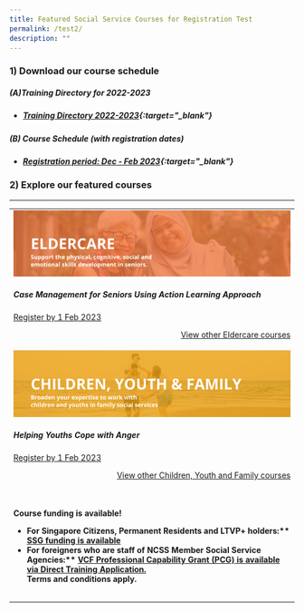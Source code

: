 ```yaml
---
title: Featured Social Service Courses for Registration Test
permalink: /test2/
description: ""
---
```

### 1) Download our course schedule

##### **(A)Training Directory for 2022-2023**
* ##### [Training Directory 2022-2023](/files/Files%20for%20Learners/FY22-Training-Directory-updated-1Sept22.pdf){:target="_blank"} 

##### **(B) Course Schedule (with registration dates)** <br>
* ##### [Registration period: Dec - Feb 2023](/files/Files%20for%20Learners/Monthly%20Featured%20Courses%20-%20Dec%20to%20Mar%202023.pdf){:target="_blank"}


### 2) Explore our featured courses

---

<table>
	<tr>
		<td>
			<img src="/images/training/eldercare-v2.png" alt="Caring and communicating with dementia and senior persons courses"><h5>Case Management for Seniors Using Action Learning Approach</h5><p><a href="https://www.ssi.gov.sg/training/eldercare/">Register by 1 Feb 2023<p><p style="text-align: right;"><a href="https://www.ssi.gov.sg/training/eldercare/">View other Eldercare courses<a>
			<tr>
				<td>
					<img src="/images/training/cyf-v2.png" alt="Caring and communicating with dementia and senior persons courses"><h5>Helping Youths Cope with Anger</h5><p><a href="https://www.ssi.gov.sg/training/eldercare/">Register by 1 Feb 2023<p><p style="text-align: right;"><p style="text-align: right;"><a href="https://www.ssi.gov.sg/training/eldercare/">View other Children, Youth and Family courses<a>
					<tr>
						<td>
					<table>
<br>

<b>Course funding is available!<b><br>

<ul><li>For Singapore Citizens, Permanent Residents and LTVP+ holders:** <a href ="https://www.ssg-wsg.gov.sg/individuals/training-grants-incentives.html">SSG funding is available<a>
<li>For foreigners who are staff of NCSS Member Social Service Agencies:** <a href = "https://www.ncss.gov.sg/grants-search/detail-page/VCFProfessionalCapabilityGrant-LocalTraining">VCF Professional Capability Grant (PCG) is available via Direct Training Application.<a>
<br>Terms and conditions apply.